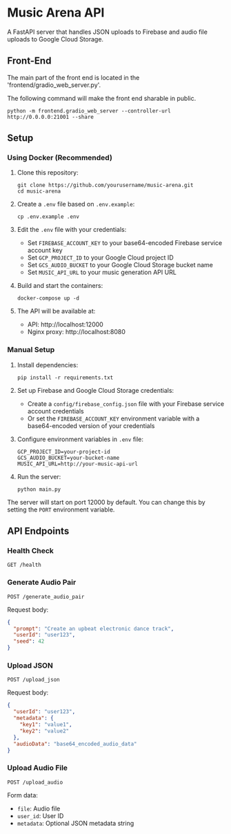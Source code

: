 # Music Arena API

A FastAPI server that handles JSON uploads to Firebase and audio file uploads to Google Cloud Storage.

## Front-End
The main part of the front end is located in the 'frontend/gradio_web_server.py'.

The following command will make the front end sharable in public.
```
python -m frontend.gradio_web_server --controller-url http://0.0.0.0:21001 --share
```

## Setup

### Using Docker (Recommended)

1. Clone this repository:
   ```
   git clone https://github.com/yourusername/music-arena.git
   cd music-arena
   ```

2. Create a `.env` file based on `.env.example`:
   ```
   cp .env.example .env
   ```

3. Edit the `.env` file with your credentials:
   - Set `FIREBASE_ACCOUNT_KEY` to your base64-encoded Firebase service account key
   - Set `GCP_PROJECT_ID` to your Google Cloud project ID
   - Set `GCS_AUDIO_BUCKET` to your Google Cloud Storage bucket name
   - Set `MUSIC_API_URL` to your music generation API URL

4. Build and start the containers:
   ```
   docker-compose up -d
   ```

5. The API will be available at:
   - API: http://localhost:12000
   - Nginx proxy: http://localhost:8080

### Manual Setup

1. Install dependencies:
   ```
   pip install -r requirements.txt
   ```

2. Set up Firebase and Google Cloud Storage credentials:
   - Create a `config/firebase_config.json` file with your Firebase service account credentials
   - Or set the `FIREBASE_ACCOUNT_KEY` environment variable with a base64-encoded version of your credentials

3. Configure environment variables in `.env` file:
   ```
   GCP_PROJECT_ID=your-project-id
   GCS_AUDIO_BUCKET=your-bucket-name
   MUSIC_API_URL=http://your-music-api-url
   ```

4. Run the server:
   ```
   python main.py
   ```

The server will start on port 12000 by default. You can change this by setting the `PORT` environment variable.

## API Endpoints

### Health Check
```
GET /health
```

### Generate Audio Pair
```
POST /generate_audio_pair
```
Request body:
```json
{
  "prompt": "Create an upbeat electronic dance track",
  "userId": "user123",
  "seed": 42
}
```

### Upload JSON
```
POST /upload_json
```
Request body:
```json
{
  "userId": "user123",
  "metadata": {
    "key1": "value1",
    "key2": "value2"
  },
  "audioData": "base64_encoded_audio_data"
}
```

### Upload Audio File
```
POST /upload_audio
```
Form data:
- `file`: Audio file
- `user_id`: User ID
- `metadata`: Optional JSON metadata string
